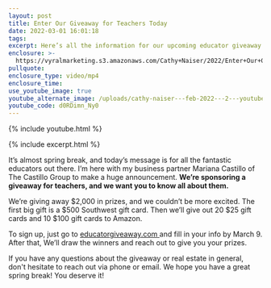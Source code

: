 ```yaml
---
layout: post
title: Enter Our Giveaway for Teachers Today
date: 2022-03-01 16:01:18
tags:
excerpt: Here’s all the information for our upcoming educator giveaway.
enclosure: >-
  https://vyralmarketing.s3.amazonaws.com/Cathy+Naiser/2022/Enter+Our+Giveaway+for+Teachers+Today.mp4
pullquote:
enclosure_type: video/mp4
enclosure_time:
use_youtube_image: true
youtube_alternate_image: /uploads/cathy-naiser---feb-2022---2---youtube.jpeg
youtube_code: d0RDimn_Ny0
---
```

{% include youtube.html %}

{% include excerpt.html %}

It’s almost spring break, and today’s message is for all the fantastic educators out there. I’m here with my business partner Mariana Castillo of The Castillo Group to make a huge announcement. **We’re sponsoring a giveaway for teachers, and we want you to know all about them.**

We’re giving away $2,000 in prizes, and we couldn’t be more excited. The first big gift is a $500 Southwest gift card. Then we’ll give out 20 $25 gift cards and 10 $100 gift cards to Amazon.

To sign up, just go to <u><a target="_blank" rel="noopener" href="http://educatorgiveaway.com">educatorgiveaway.com</a> </u>and fill in your info by March 9. After that, We’ll draw the winners and reach out to give you your prizes.

If you have any questions about the giveaway or real estate in general, don't hesitate to reach out via phone or email. We hope you have a great spring break\! You deserve it\!
